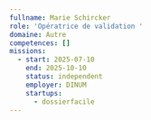 ```yaml
---
fullname: Marie Schircker
role: 'Opératrice de validation '
domaine: Autre
competences: []
missions:
  - start: 2025-07-10
    end: 2025-10-10
    status: independent
    employer: DINUM
    startups:
      - dossierfacile
---
```

